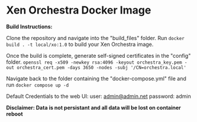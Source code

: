 # Xen Orchestra Docker Image

**Build Instructions:**

Clone the repository and navigate into the "build_files" folder. Run `docker build . -t local/xo:1.0` to build your Xen Orchestra image.

Once the build is complete, generate self-signed certificates in the "config" folder.
`openssl req -x509 -newkey rsa:4096 -keyout orchestra_key.pem -out orchestra_cert.pem -days 3650 -nodes -subj '/CN=orchestra.local'`

Navigate back to the folder containing the "docker-compose.yml" file and run `docker compose up -d`

Default Credentials to the web UI:
user: admin@admin.net
password: admin

**Disclaimer: Data is not persistant and all data will be lost on container reboot**
